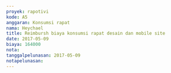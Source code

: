 ```yaml
---
proyek: rapotivi
kode: A5
anggaran: Konsumsi rapat
nama: Heychael
title: Reimbursh biaya konsumsi rapat desain dan mobile site
date: 2017-05-09
biaya: 164000
nota:
tanggalpelunasan: 2017-05-09
notapelunasan:
---
```

